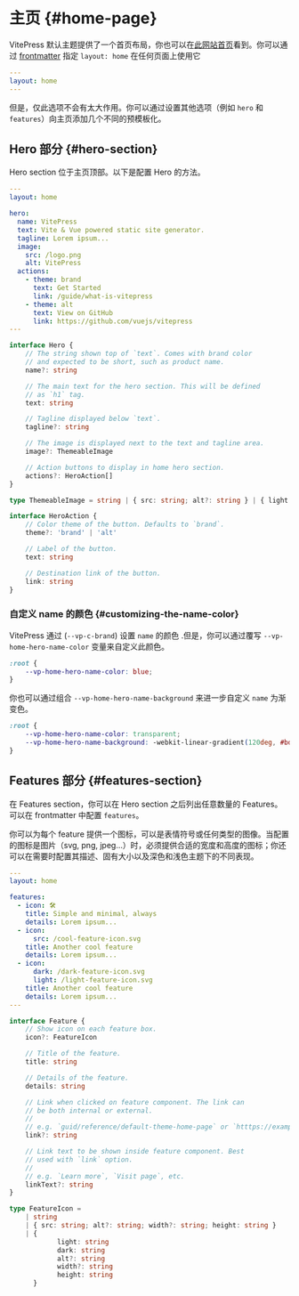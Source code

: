 # 主页 {#home-page}

VitePress 默认主题提供了一个首页布局，你也可以在[此网站首页](../)看到。你可以通过 [frontmatter](./frontmatter-config) 指定 `layout: home` 在任何页面上使用它

```yaml
---
layout: home
---
```

但是，仅此选项不会有太大作用。你可以通过设置其他选项（例如 `hero` 和 `features`）向主页添加几个不同的预模板化。

## Hero 部分 {#hero-section}

Hero section 位于主页顶部。以下是配置 Hero 的方法。

```yaml
---
layout: home

hero:
  name: VitePress
  text: Vite & Vue powered static site generator.
  tagline: Lorem ipsum...
  image:
    src: /logo.png
    alt: VitePress
  actions:
    - theme: brand
      text: Get Started
      link: /guide/what-is-vitepress
    - theme: alt
      text: View on GitHub
      link: https://github.com/vuejs/vitepress
---
```

```ts
interface Hero {
	// The string shown top of `text`. Comes with brand color
	// and expected to be short, such as product name.
	name?: string

	// The main text for the hero section. This will be defined
	// as `h1` tag.
	text: string

	// Tagline displayed below `text`.
	tagline?: string

	// The image is displayed next to the text and tagline area.
	image?: ThemeableImage

	// Action buttons to display in home hero section.
	actions?: HeroAction[]
}

type ThemeableImage = string | { src: string; alt?: string } | { light: string; dark: string; alt?: string }

interface HeroAction {
	// Color theme of the button. Defaults to `brand`.
	theme?: 'brand' | 'alt'

	// Label of the button.
	text: string

	// Destination link of the button.
	link: string
}
```

### 自定义 name 的颜色 {#customizing-the-name-color}

VitePress 通过 (`--vp-c-brand`) 设置 `name` 的颜色 .但是，你可以通过覆写 `--vp-home-hero-name-color` 变量来自定义此颜色。

```css
:root {
	--vp-home-hero-name-color: blue;
}
```

你也可以通过组合 `--vp-home-hero-name-background` 来进一步自定义 `name` 为渐变色。

```css
:root {
	--vp-home-hero-name-color: transparent;
	--vp-home-hero-name-background: -webkit-linear-gradient(120deg, #bd34fe, #41d1ff);
}
```

## Features 部分 {#features-section}

在 Features section，你可以在 Hero section 之后列出任意数量的 Features。可以在 frontmatter 中配置  `features`。

你可以为每个 feature 提供一个图标，可以是表情符号或任何类型的图像。当配置的图标是图片（svg, png, jpeg...）时，必须提供合适的宽度和高度的图标；你还可以在需要时配置其描述、固有大小以及深色和浅色主题下的不同表现。

```yaml
---
layout: home

features:
  - icon: 🛠️
    title: Simple and minimal, always
    details: Lorem ipsum...
  - icon:
      src: /cool-feature-icon.svg
    title: Another cool feature
    details: Lorem ipsum...
  - icon:
      dark: /dark-feature-icon.svg
      light: /light-feature-icon.svg
    title: Another cool feature
    details: Lorem ipsum...
---
```

```ts
interface Feature {
	// Show icon on each feature box.
	icon?: FeatureIcon

	// Title of the feature.
	title: string

	// Details of the feature.
	details: string

	// Link when clicked on feature component. The link can
	// be both internal or external.
	//
	// e.g. `guid/reference/default-theme-home-page` or `htttps://example.com`
	link?: string

	// Link text to be shown inside feature component. Best
	// used with `link` option.
	//
	// e.g. `Learn more`, `Visit page`, etc.
	linkText?: string
}

type FeatureIcon =
	| string
	| { src: string; alt?: string; width?: string; height: string }
	| {
			light: string
			dark: string
			alt?: string
			width?: string
			height: string
	  }
```
